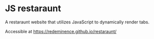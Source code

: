 # JS restaraunt

A restaraunt website that utilizes JavaScript to dynamically render tabs.

Accessible at https://redeminence.github.io/restaraunt/
